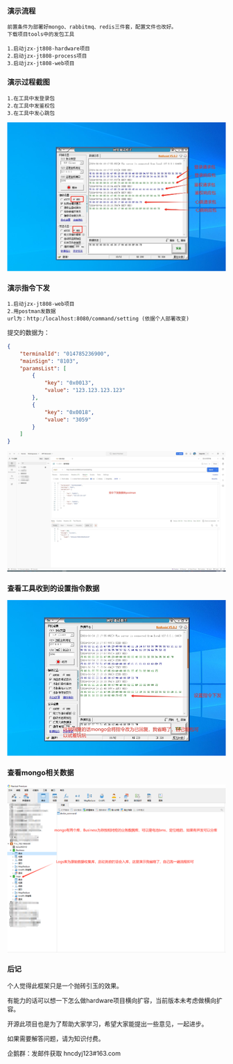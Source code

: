 ### 演示流程
```
前置条件为部署好mongo、rabbitmq、redis三件套，配置文件也改好。
下载项目tools中的发包工具

1.启动jzx-jt808-hardware项目
2.启动jzx-jt808-process项目
3.启动jzx-jt808-web项目
```

### 演示过程截图
```
1.在工具中发登录包
2.在工具中发鉴权包
3.在工具中发心跳包
```
![img](../images/debug.png)

### 演示指令下发
```
1.启动jzx-jt808-web项目
2.用postman发数据
url为：http:/localhost:8080/command/setting (依据个人部署改变)
```
提交的数据为：
```json
{
    "terminalId": "014785236900",
    "mainSign": "8103",
    "paramsList": [
        {
            "key": "0x0013",
            "value": "123.123.123.123"
        },
        {
            "key": "0x0018",
            "value": "3059"
        }
    ]
}
```
![img](../images/command_down1.png)


### 查看工具收到的设置指令数据
![img](../images/command_down2.png)

### 查看mongo相关数据
![img](../images/data_storage.png)

### 后记
个人觉得此框架只是一个抛砖引玉的效果。

有能力的话可以想一下怎么做hardware项目横向扩容，当前版本未考虑做横向扩容。

开源此项目也是为了帮助大家学习，希望大家能提出一些意见，一起进步。

如果需要解答问题，请为知识付费。

企鹅群：发邮件获取 hncdyj123#163.com